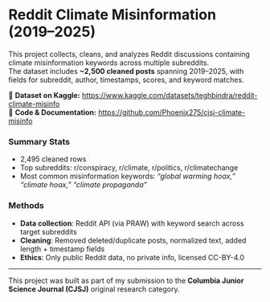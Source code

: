 # Reddit Climate Misinformation (2019–2025)

This project collects, cleans, and analyzes Reddit discussions containing climate misinformation keywords across multiple subreddits.  
The dataset includes **~2,500 cleaned posts** spanning 2019–2025, with fields for subreddit, author, timestamps, scores, and keyword matches.

🔗 **Dataset on Kaggle:** https://www.kaggle.com/datasets/teghbindra/reddit-climate-misinfo  
📂 **Code & Documentation:** https://github.com/Phoenix275/cjsj-climate-misinfo

### Summary Stats
- 2,495 cleaned rows
- Top subreddits: r/conspiracy, r/climate, r/politics, r/climatechange
- Most common misinformation keywords: *“global warming hoax,” “climate hoax,” “climate propaganda”*

### Methods
- **Data collection**: Reddit API (via PRAW) with keyword search across target subreddits  
- **Cleaning**: Removed deleted/duplicate posts, normalized text, added length + timestamp fields  
- **Ethics**: Only public Reddit data, no private info, licensed CC-BY-4.0

---

This project was built as part of my submission to the **Columbia Junior Science Journal (CJSJ)** original research category.
